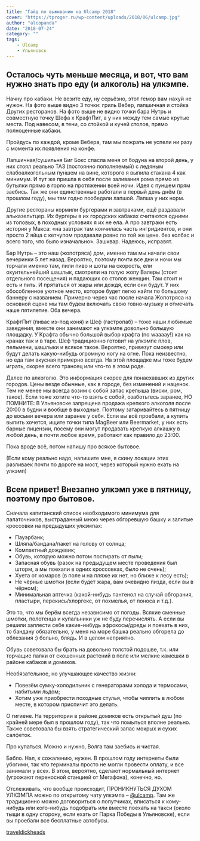 ```yaml
---
title: "Гайд по выживанию на Ulcamp 2018"
cover: "https://tproger.ru/wp-content/uploads/2018/06/ulcamp.jpg"
author: "alcopanda"
date: "2018-07-24"
category: ""
tags:
    - Ulcamp
    - Ульяновск
---
```


## Осталось чуть меньше месяца, и вот, что вам нужно знать про еду (и алкоголь) на улкэмпе.

Начну про кабаки. Не везите еду, ну серьёзно, этот гемор вам нахуй не нужон.
На фото выше видно 3 точки: гриль Вебер, лапшичная и стойка Других ресторанов.
На фото выше не видно точки бара Нутрь и совместную точку Шефа х КрафтПит, а у них между тем самые крутые места. Под навесом, в тени, со стойкой и кучей столов, прямо полноценные кабаки.

Пройдусь по каждой, кроме Вебера, там мы пожрать не успели ни разу с момента их появления на конфе.

Лапшичная/сушильня Биг Бокс спасла меня от бодуна на второй день, у них стоял реально ТАЗ (постоянно пополняемый) с ледяным слабоалкогольным пуншем на вине, которого я выпила стакана 4 как минимум. И тут же пришла в себя после заливания рома прямо из бутылки прямо в горло на протяжении всей ночи. Идея с пуншем прям заебись.
Так же они единственные работали в первый день днём (в прошлом году), мы там годно пообедали лапшой. Лапша у них норм.

Другие рестораны кормили бургерами и завтраками, ещё раздавали альказельтцер. Их бургеры в их городских кабаках считаются одними из топовых, в походных условиях я их не ела.
А про завтраки есть история у Макса:
«на завтрак там кончилась часть ингридиентов, и они просто 2 яйца с кетчупом продавали ровно по той же цене. без колбас и всего того, что было изначально».
Зашквар. Надеюсь, исправят.

Бар Нутрь – это наш (жопотряса) дом, именно там мы начали свои вечеринки 5 лет назад. Вероятно, поэтому почти все дни и ночи мы торчали именно там, пили пиво и шоты на скорость, ели охуительнейший шашлык, смотрели на голую жопу Валеры (стоит отдельного посещения) и падающих со столов женщин.
Там стоит и есть и пить. И прятаться от жары или дождя, если они будут. У них обособленное уютное место, которое будет легко найти по большому баннеру с названием.
Примерно через час после начала Жопотряса на основной сцене мы там будем включать свою говно-музыку и отмечать наше пятилетие. Оба вечера.

КрафтПит (пивас из-под коня) и Шеф (гастропаб) – тоже наши любимые заведения, вместе они занимают на улкэмпе довольно большую площадку.
У Крафта обычно большой выбор крафта (no waaaay!) как на кранах так и в таре.
Шеф традиционно готовит на улкэмпе плов, пельмени, шашлыки и всякое такое. Вероятно, привезут смокер или будут делать какую-нибудь огромную ногу на огне. Пока неизвестно, но еда там вкусная примерно всегда.
На этой площадке мы тоже будем играть, скорее всего трансец или что-то в этом роде.

Далее по алкоголю. Это информация скорее для понаехавших из других городов.
Цены везде обычные, как в городе, без изменений и наценок. Тем не менее мы всегда возим с собой запас крепыша (виски, ром, такое).
Если тоже хотите что-то взять с собой, озаботьтесь заранее, НО ПОМНИТЕ:
В Ульяновске запрещена продажа крепкого алкоголя после 20:00 в будни и вообще в выходные. Поэтому затаривайтесь в пятницу до восьми вечера или заранее у себя.
Если вы всё проебали, а купить выпить хочется, ищите точки типа MagBeer или Beermarket, у них есть барные лицензии, посему они могут продавать крепкую алкашку в любой день, в почти любое время, работают как правило до 23:00.

Пока вроде всё, потом напишу про всякое бытовое.

(Если кому реально надо, напишите мне, я скину локации этих разливаек почти по дороге на мост, через который нужно ехать на улкэмп)

## Всем привет! Внезапно улкэмп уже в пятницу, поэтому про бытовое.

Сначала капитанский список необходимого минимума для палаточников, выстраданный мною через обгоревшую башку и залитые кроссовки на предыдущих улкэмпах:

* Пауэрбанк;
* Шляпа/бандана/пакет на голову от солнца;
* Компактный дождевик;
* Обувь, которую можно потом постирать от пыли;
* Запасная обувь (разок на предыдущем месте проведения был шторм, а мы поехали в одних кроссовках, было не очень);
* Хуета от комаров (в поле и на пляже их нет, но ближе к лесу есть);
* Не чёрные шмотки (если будет жара, вам очевидно пизда, если вы в чёрном);
* Минимальная аптечка (какой-нибудь пантенол на случай обгорания, пластыри, перекись/хлоргекс, от похмелья, от поноса и т.д.).

Это то, что мы берём всегда независимо от погоды.
Всякие сменные шмотки, полотенца и купальники уж не буду перечислять.
А если вы решили заплести себе какие-нибудь афрокосы/дреды и поехать в них, то бандану обязательно, у меня на море башка реально обгорела до облезания :) больно, блядь. И в целом неприятно.

Обувь советовала бы брать на довольно толстой подошве, т.к. или торчащие палки от скошенных растений в поле или мелкие камешки в районе кабаков и домиков.

Необязательное, но улучшающее качество жизни:

* Повезём сумку-холодильник с генераторами холода и термосами, набитыми льдом;
* Хотим уже приобрести походные стулья, чтобы чиллить в любом месте, в котором приспичит это делать.

О гигиене.
На территории в районе домиков есть открытый душ (по крайней мере был в прошлом году), так что помыться вполне реально.
Также советовала бы взять стратегический запас мокрых и сухих салфеток.

Про купаться.
Можно и нужно, Волга там заебись и чистая.

Бабло.
Нал, к сожалению, нужен. В прошлом году интернеты были убогими, так что терминалы просто не могли провести оплату, и все занимали у всех. В этом, вероятно, сделают нормальный интернет (угрожают переносной станцией от Мегафона), конечно, но.

Отслеживать, что вообще происходит, ПРОНИКНУТЬСЯ ДУХОМ УЛКЭМПА можно по открытому чату улкэмпа – [@ulcamp](https://t.me/ulcamp).
Там же традиционно можно договориться о попутчиках, вписаться к кому-нибудь или кого-нибудь подобрать или вместе поехать на такси (около тыщи в одну сторону, если ехать от Парка Победы в Ульяновске), если вы проебали все бесплатные автобусы.

[traveldickheads](https://t.me/traveldickheads)
